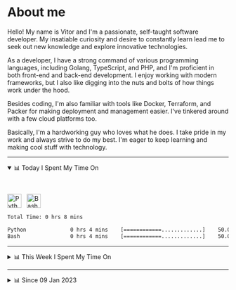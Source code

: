 # About me

Hello! My name is Vitor and I'm a passionate, self-taught software developer. My insatiable curiosity and desire to constantly learn lead me to seek out new knowledge and explore innovative technologies.

As a developer, I have a strong command of various programming languages, including Golang, TypeScript, and PHP, and I'm proficient in both front-end and back-end development. I enjoy working with modern frameworks, but I also like digging into the nuts and bolts of how things work under the hood.

Besides coding, I'm also familiar with tools like Docker, Terraform, and Packer for making deployment and management easier. I've tinkered around with a few cloud platforms too.

Basically, I'm a hardworking guy who loves what he does. I take pride in my work and always strive to do my best. I'm eager to keep learning and making cool stuff with technology.

---

<!-- ## 📊 Today I Spent My Time On -->

<details open>
<summary>📊 Today I Spent My Time On</summary>

&nbsp;

<!--DEVTIMER:TODAY:START-->
<img align="center" width="32px" src="https://cdn.simpleicons.org/python/3776AB" alt="Python" />&nbsp;&nbsp;&nbsp;<img align="center" width="32px" src="https://cdn.simpleicons.org/gnubash/fff" alt="Bash" />&nbsp;&nbsp;&nbsp;

```txt
Total Time: 0 hrs 8 mins

Python              0 hrs 4 mins    [============.............]    50.00 %
Bash                0 hrs 4 mins    [============.............]    50.00 %
```

<!--DEVTIMER:TODAY:END-->

</details>

---
<details>
<summary>📊 This Week I Spent My Time On</summary>

&nbsp;

<!--DEVTIMER:WEEK:START-->
<img align="center" width="32px" src="https://cdn.simpleicons.org/go/00ADD8" alt="Go" />&nbsp;&nbsp;&nbsp;<img align="center" width="32px" src="https://cdn.simpleicons.org/yaml/fff" alt="YAML" />&nbsp;&nbsp;&nbsp;<img align="center" width="32px" src="https://cdn.simpleicons.org/typescript/3178C6" alt="TypeScript" />&nbsp;&nbsp;&nbsp;<img align="center" width="32px" src="https://cdn.simpleicons.org/gnubash/fff" alt="Bash" />&nbsp;&nbsp;&nbsp;<img align="center" width="32px" src="https://cdn.simpleicons.org/python/3776AB" alt="Python" />&nbsp;&nbsp;&nbsp;<img align="center" width="32px" src="https://cdn.simpleicons.org/php/777BB4" alt="PHP" />&nbsp;&nbsp;&nbsp;<img align="center" width="32px" src="https://cdn.simpleicons.org/carrd/fff" alt="JSON" />&nbsp;&nbsp;&nbsp;<img align="center" width="32px" src="https://cdn.simpleicons.org/javascript/F7DF1E" alt="JavaScript" />&nbsp;&nbsp;&nbsp;<img align="center" width="32px" src="https://cdn.simpleicons.org/academia/fff" alt="Text" />&nbsp;&nbsp;&nbsp;<img align="center" width="32px" src="https://cdn.simpleicons.org/markdown/fff" alt="Markdown" />&nbsp;&nbsp;&nbsp;

```txt
Total Time: 6 hrs 22 mins

Go                  3 hrs 35 mins   [==============...........]    56.26 %
SQL                 0 hrs 52 mins   [===......................]    13.65 %
YAML                0 hrs 29 mins   [=........................]    7.70 %
TypeScript          0 hrs 29 mins   [=........................]    7.54 %
Bash                0 hrs 21 mins   [=........................]    5.63 %
Python              0 hrs 12 mins   [.........................]    3.20 %
PHP                 0 hrs 7 mins    [.........................]    1.80 %
JSON                0 hrs 3 mins    [.........................]    0.91 %
Docker              0 hrs 3 mins    [.........................]    0.74 %
JavaScript          0 hrs 2 mins    [.........................]    0.52 %
Nginx configuration file 0 hrs 2 mins    [.........................]    0.52 %
Text                0 hrs 2 mins    [.........................]    0.52 %
Markdown            0 hrs 2 mins    [.........................]    0.47 %
```

<!--DEVTIMER:WEEK:END-->
</details>

---


<details>
<summary>📊 Since 09 Jan 2023</summary>

&nbsp;

<!--DEVTIMER::START-->
<img align="center" width="32px" src="https://cdn.simpleicons.org/typescript/3178C6" alt="TypeScript" />&nbsp;&nbsp;&nbsp;<img align="center" width="32px" src="https://cdn.simpleicons.org/go/00ADD8" alt="Go" />&nbsp;&nbsp;&nbsp;<img align="center" width="32px" src="https://cdn.simpleicons.org/vuedotjs/4FC08D" alt="Vue" />&nbsp;&nbsp;&nbsp;<img align="center" width="32px" src="https://cdn.simpleicons.org/gnubash/fff" alt="Bash" />&nbsp;&nbsp;&nbsp;<img align="center" width="32px" src="https://cdn.simpleicons.org/yaml/fff" alt="YAML" />&nbsp;&nbsp;&nbsp;<img align="center" width="32px" src="https://cdn.simpleicons.org/javascript/F7DF1E" alt="JavaScript" />&nbsp;&nbsp;&nbsp;<img align="center" width="32px" src="https://cdn.simpleicons.org/python/3776AB" alt="Python" />&nbsp;&nbsp;&nbsp;<img align="center" width="32px" src="https://cdn.simpleicons.org/carrd/fff" alt="JSON" />&nbsp;&nbsp;&nbsp;<img align="center" width="32px" src="https://cdn.simpleicons.org/html5/E34F26" alt="HTML" />&nbsp;&nbsp;&nbsp;<img align="center" width="32px" src="https://cdn.simpleicons.org/css3/1572B6" alt="CSS" />&nbsp;&nbsp;&nbsp;<img align="center" width="32px" src="https://cdn.simpleicons.org/academia/fff" alt="Text" />&nbsp;&nbsp;&nbsp;<img align="center" width="32px" src="https://cdn.simpleicons.org/php/777BB4" alt="PHP" />&nbsp;&nbsp;&nbsp;

```txt
Total Time: 105 hrs 33 mins

TypeScript          53 hrs 43 mins  [============.............]    50.90 %
Go                  16 hrs 54 mins  [====.....................]    16.01 %
Vue                 9 hrs 6 mins    [==.......................]    8.63 %
Bash                5 hrs 19 mins   [=........................]    5.04 %
YAML                4 hrs 16 mins   [=........................]    4.04 %
JavaScript          4 hrs 7 mins    [.........................]    3.90 %
Python              3 hrs 24 mins   [.........................]    3.22 %
SCSS                2 hrs 3 mins    [.........................]    1.94 %
JSON                1 hrs 44 mins   [.........................]    1.64 %
SQL                 1 hrs 10 mins   [.........................]    1.11 %
Docker              0 hrs 48 mins   [.........................]    0.76 %
HTML                0 hrs 16 mins   [.........................]    0.25 %
XML                 0 hrs 13 mins   [.........................]    0.20 %
CSS                 0 hrs 11 mins   [.........................]    0.18 %
Text                0 hrs 9 mins    [.........................]    0.14 %
PHP                 0 hrs 7 mins    [.........................]    0.11 %
Nginx configuration file 0 hrs 2 mins    [.........................]    0.03 %
```

<!--DEVTIMER::END-->

</details>
